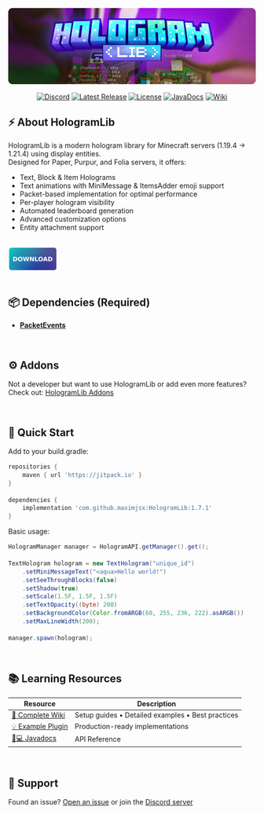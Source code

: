 <div align="center">
  <img width="650px" src="https://github.com/HologramLib/HologramLib/blob/master/assets/banner.png?raw=true" alt="HologramLib Banner">

[![Discord](https://img.shields.io/badge/Discord_Server-7289DA?style=flat&logo=discord&logoColor=white)](https://discord.gg/2UTkYj26B4)
[![Latest Release](https://img.shields.io/github/v/release/HologramLib/HologramLib?color=blue&label=Latest%20Release)](https://github.com/HologramLib/HologramLib/releases)
[![License](https://img.shields.io/github/license/HologramLib/HologramLib?color=green)](https://github.com/HologramLib/HologramLib/blob/master/LICENSE)
[![JavaDocs](https://img.shields.io/badge/API-Docs-2ECC71)](https://hologramlib.github.io/HologramLib/)
[![Wiki](https://img.shields.io/badge/Documentation-Wiki-2dad10)](https://github.com/max1mde/HologramLib/wiki)

</div>

## ⚡ About HologramLib

HologramLib is a modern hologram library for Minecraft servers (1.19.4 → 1.21.4) using display entities.  
Designed for Paper, Purpur, and Folia servers, it offers:

- Text, Block & Item Holograms
- Text animations with MiniMessage & ItemsAdder emoji support
- Packet-based implementation for optimal performance
- Per-player hologram visibility
- Automated leaderboard generation
- Advanced customization options
- Entity attachment support

<br>

<a href="https://github.com/HologramLib/HologramLib/releases/download/1.7.1/HologramLib-1.7.1.jar">
  <img width="100px" src="https://github.com/HologramLib/Addons/blob/main/download.svg" alt="Download"/>
</a>

<br>
<br>

## 📦 Dependencies (Required)  
- **[PacketEvents](https://www.spigotmc.org/resources/80279/)**

<br>

## ⚙️ Addons
Not a developer but want to use HologramLib or add even more features?  
Check out: [HologramLib Addons](https://github.com/HologramLib/Addons)

<br>

## 🚀 Quick Start
Add to your build.gradle:
```gradle
repositories {
    maven { url 'https://jitpack.io' }
}

dependencies {
    implementation 'com.github.maximjsx:HologramLib:1.7.1'
}
```

Basic usage:
```java
HologramManager manager = HologramAPI.getManager().get();

TextHologram hologram = new TextHologram("unique_id")
    .setMiniMessageText("<aqua>Hello world!")
    .setSeeThroughBlocks(false)
    .setShadow(true)
    .setScale(1.5F, 1.5F, 1.5F)
    .setTextOpacity((byte) 200)
    .setBackgroundColor(Color.fromARGB(60, 255, 236, 222).asARGB())
    .setMaxLineWidth(200);

manager.spawn(hologram);
```

<br>

## 📚 Learning Resources

| Resource | Description | 
|----------|-------------|
| [📖 Complete Wiki](https://github.com/HologramLib/HologramLib/wiki) | Setup guides • Detailed examples • Best practices |
| [💡 Example Plugin](https://github.com/HologramLib/ExamplePlugin) | Production-ready implementations |
| [🧑💻 Javadocs](https://hologramlib.github.io/HologramLib/) | API Reference |

<br>

## 💬 Support
Found an issue? [Open an issue](https://github.com/HologramLib/HologramLib/issues) or join the [Discord server](https://discord.gg/2UTkYj26B4)  
